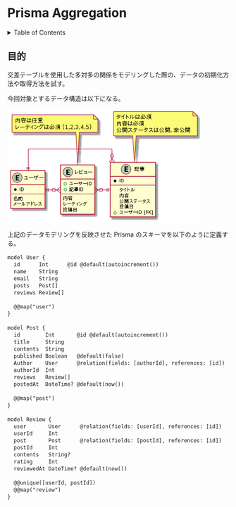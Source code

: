 # Prisma Aggregation

<!-- START doctoc generated TOC please keep comment here to allow auto update -->
<!-- DON'T EDIT THIS SECTION, INSTEAD RE-RUN doctoc TO UPDATE -->
<details>
<summary>Table of Contents</summary>

- [目的](#%E7%9B%AE%E7%9A%84)

</details>
<!-- END doctoc generated TOC please keep comment here to allow auto update -->

## 目的

交差テーブルを使用した多対多の関係をモデリングした際の、データの初期化方法や取得方法を試す。

今回対象とするデータ構造は以下になる。

![](assets/aggregation.png)

上記のデータモデリングを反映させた Prisma のスキーマを以下のように定義する。

```prisma
model User {
  id      Int      @id @default(autoincrement())
  name    String
  email   String
  posts   Post[]
  reviews Review[]

  @@map("user")
}

model Post {
  id        Int       @id @default(autoincrement())
  title     String
  contents  String
  published Boolean   @default(false)
  Author    User      @relation(fields: [authorId], references: [id])
  authorId  Int
  reviews   Review[]
  postedAt  DateTime? @default(now())

  @@map("post")
}

model Review {
  user       User      @relation(fields: [userId], references: [id])
  userId     Int
  post       Post      @relation(fields: [postId], references: [id])
  postId     Int
  contents   String?
  rating     Int
  reviewedAt DateTime? @default(now())

  @@unique([userId, postId])
  @@map("review")
}
```
